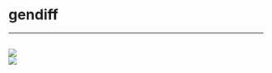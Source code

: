 <h1>gendiff</h1> 
<hr>
<br>
<a href="https://github.com/molych/php-project-lvl2/actions"><img src="https://github.com/molych/php-project-lvl2/workflows/PHP-CI/badge.svg"></a><br>
<a href="https://codeclimate.com/github/molych/php-project-lvl2"><img src="https://api.codeclimate.com/v1/badges/a99a88d28ad37a79dbf6/maintainability" /></a><br>